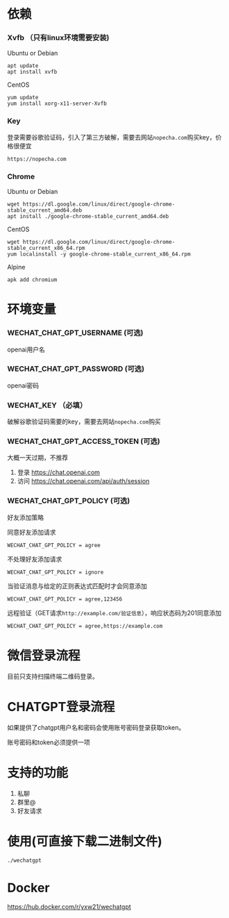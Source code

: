 
# 依赖
### Xvfb （只有linux环境需要安装)

Ubuntu or Debian
```
apt update
apt install xvfb
```
CentOS
```
yum update
yum install xorg-x11-server-Xvfb
```
### Key
登录需要谷歌验证码，引入了第三方破解，需要去网站`nopecha.com`购买key，价格很便宜

```
https://nopecha.com
```
### Chrome

Ubuntu or Debian
```
wget https://dl.google.com/linux/direct/google-chrome-stable_current_amd64.deb
apt install ./google-chrome-stable_current_amd64.deb
```
CentOS
```
wget https://dl.google.com/linux/direct/google-chrome-stable_current_x86_64.rpm
yum localinstall -y google-chrome-stable_current_x86_64.rpm
```
Alpine
```
apk add chromium
```


# 环境变量

### WECHAT_CHAT_GPT_USERNAME (可选)
openai用户名
### WECHAT_CHAT_GPT_PASSWORD (可选)
openai密码
### WECHAT_KEY （必填）
破解谷歌验证码需要的key，需要去网站`nopecha.com`购买
### WECHAT_CHAT_GPT_ACCESS_TOKEN (可选)
大概一天过期，不推荐
1. 登录 https://chat.openai.com
2. 访问 https://chat.openai.com/api/auth/session
### WECHAT_CHAT_GPT_POLICY (可选)
好友添加策略

同意好友添加请求
```
WECHAT_CHAT_GPT_POLICY = agree
```
不处理好友添加请求
```
WECHAT_CHAT_GPT_POLICY = ignore
```
当验证消息与给定的正则表达式匹配时才会同意添加
```
WECHAT_CHAT_GPT_POLICY = agree,123456
```
远程验证（GET请求`http://example.com/验证信息`），响应状态码为201同意添加
```
WECHAT_CHAT_GPT_POLICY = agree,https://example.com
```
# 微信登录流程
目前只支持扫描终端二维码登录。

# CHATGPT登录流程
如果提供了chatgpt用户名和密码会使用账号密码登录获取token。

账号密码和token必须提供一项
# 支持的功能
1. 私聊
2. 群里@
3. 好友请求
# 使用(可直接下载二进制文件)
```
./wechatgpt
```
# Docker
https://hub.docker.com/r/yxw21/wechatgpt
